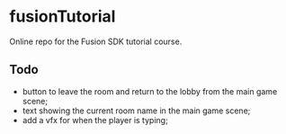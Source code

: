 # fusionTutorial
Online repo for the Fusion SDK tutorial course.

## Todo

* button to leave the room and return to the lobby from the main game scene;
* text showing the current room name in the main game scene;
* add a vfx for when the player is typing;
